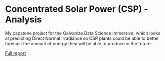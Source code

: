 # Concentrated Solar Power (CSP) - Analysis

My capstone project for the Galvanize Data Science Immersive, which looks
at predicting Direct Normal Irradiance so CSP plants could be able to better
forecast the amount of energy they will be able to produce in the future.

[Full report](Predicting_DNI.md)
